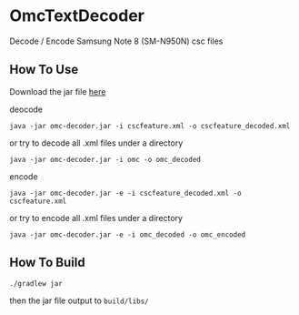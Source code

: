 # OmcTextDecoder
Decode / Encode Samsung Note 8 (SM-N950N) csc files

## How To Use
Download the jar file [here](https://github.com/fei-ke/OmcTextDecoder/releases/download/v0.2/omc-decoder.jar)

deocode

``` shell
java -jar omc-decoder.jar -i cscfeature.xml -o cscfeature_decoded.xml
```

or try to decode all .xml files under a directory

``` shell
java -jar omc-decoder.jar -i omc -o omc_decoded
```

encode

```
java -jar omc-decoder.jar -e -i cscfeature_decoded.xml -o cscfeature.xml
```

or try to encode all .xml files under a directory

``` shell
java -jar omc-decoder.jar -e -i omc_decoded -o omc_encoded
```

## How To Build

```
./gradlew jar
```

then the jar file output to ```build/libs/```
